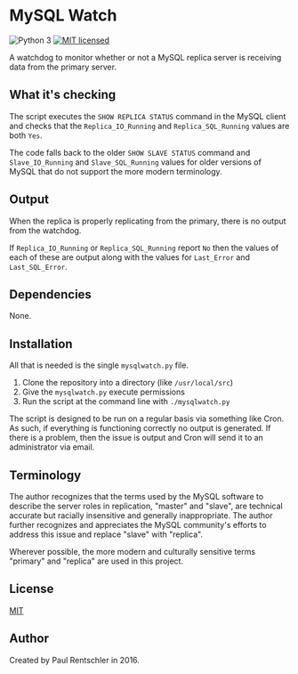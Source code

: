 # MySQL Watch

![Python 3][python-badge]
[![MIT licensed][mit-badge]][mit-link]

A watchdog to monitor whether or not a MySQL replica server is receiving data
from the primary server.


## What it's checking

The script executes the `SHOW REPLICA STATUS` command in the MySQL client and checks that the `Replica_IO_Running` and `Replica_SQL_Running` values are both `Yes`.

The code falls back to the older `SHOW SLAVE STATUS` command and `Slave_IO_Running` and `Slave_SQL_Running` values for older versions of MySQL that do not support the more modern terminology.


## Output

When the replica is properly replicating from the primary, there is no output from the watchdog.

If `Replica_IO_Running` or `Replica_SQL_Running` report `No` then the values of each of these are output along with the values for `Last_Error` and `Last_SQL_Error`.


## Dependencies

None.


## Installation

All that is needed is the single `mysqlwatch.py` file.

1. Clone the repository into a directory (like `/usr/local/src`)
1. Give the `mysqlwatch.py` execute permissions
1. Run the script at the command line with `./mysqlwatch.py`

The script is designed to be run on a regular basis via something like Cron. As such, if everything is functioning correctly no output is generated. If there is a problem, then the issue is output and Cron will send it to an administrator via email.


## Terminology

The author recognizes that the terms used by the MySQL software to describe the server roles in replication, "master" and "slave", are technical accurate but racially insensitive and generally inappropriate. The author further recognizes and appreciates the MySQL community's efforts to address this issue and replace "slave" with "replica".

Wherever possible, the more modern and culturally sensitive terms "primary" and "replica" are used in this project.


## License

[MIT][mit-link]


## Author

Created by Paul Rentschler in 2016.


[mit-badge]: https://img.shields.io/badge/license-MIT-blue.svg
[mit-link]: https://github.com/paulrentschler/mysqlwatch/blob/master/LICENSE
[python-badge]: https://img.shields.io/badge/python-3.x-blue
